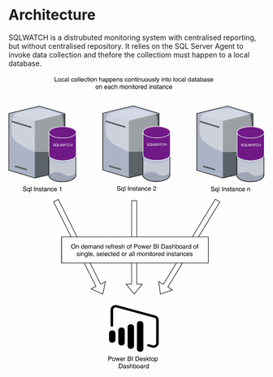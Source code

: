 # Architecture

SQLWATCH is a distrubuted monitoring system with centralised reporting, but without centralised repository. It relies on the SQL Server Agent to invoke data collection and thefore the collectiom must happen to a local database.

![](../.gitbook/assets/sqlwatch_architecture-890x1024.png)

